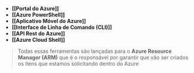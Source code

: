 - **[[Portal do Azure]]**
- **[[Azure PowerShell]]**
- **[[Aplicativo Móvel do Azure]]**
- **[[Interface de Linha de Comando (CLI)]]**
- **[[API Rest do Azure]]**
- **[[Azure Cloud Shell]]**

> Todas essas ferramentas são lançadas para o **Azure Resource Manager (ARM)** que é o responsável por garantir que vão ser criados os itens que estamos solicitando dentro do Azure

